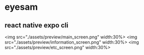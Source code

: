 # eyesam

## react native expo cli

<img src="./assets/preview/main_screen.png" width:30%>
<img src="./assets/preview/information_screen.png" width:30%>
<img src="./assets/preview/etc_screen.png" width:30%>

